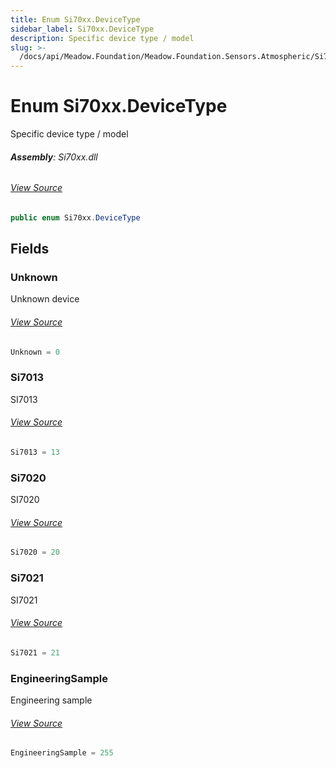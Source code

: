 ```yaml
---
title: Enum Si70xx.DeviceType
sidebar_label: Si70xx.DeviceType
description: Specific device type / model
slug: >-
  /docs/api/Meadow.Foundation/Meadow.Foundation.Sensors.Atmospheric/Si70xx.DeviceType
---
```

# Enum Si70xx.DeviceType
Specific device type / model

###### **Assembly**: Si70xx.dll
###### [View Source](https://github.com/WildernessLabs/Meadow.Foundation.git/blob/develop/Source/Meadow.Foundation.Peripherals/Sensors.Atmospheric.Si70xx/Driver/Si70xx.Enums.cs#L49)
```csharp title="Declaration"
public enum Si70xx.DeviceType
```
## Fields
### Unknown
Unknown device
###### [View Source](https://github.com/WildernessLabs/Meadow.Foundation.git/blob/develop/Source/Meadow.Foundation.Peripherals/Sensors.Atmospheric.Si70xx/Driver/Si70xx.Enums.cs#L54)
```csharp title="Declaration"
Unknown = 0
```
### Si7013
SI7013
###### [View Source](https://github.com/WildernessLabs/Meadow.Foundation.git/blob/develop/Source/Meadow.Foundation.Peripherals/Sensors.Atmospheric.Si70xx/Driver/Si70xx.Enums.cs#L58)
```csharp title="Declaration"
Si7013 = 13
```
### Si7020
SI7020
###### [View Source](https://github.com/WildernessLabs/Meadow.Foundation.git/blob/develop/Source/Meadow.Foundation.Peripherals/Sensors.Atmospheric.Si70xx/Driver/Si70xx.Enums.cs#L62)
```csharp title="Declaration"
Si7020 = 20
```
### Si7021
SI7021
###### [View Source](https://github.com/WildernessLabs/Meadow.Foundation.git/blob/develop/Source/Meadow.Foundation.Peripherals/Sensors.Atmospheric.Si70xx/Driver/Si70xx.Enums.cs#L66)
```csharp title="Declaration"
Si7021 = 21
```
### EngineeringSample
Engineering sample
###### [View Source](https://github.com/WildernessLabs/Meadow.Foundation.git/blob/develop/Source/Meadow.Foundation.Peripherals/Sensors.Atmospheric.Si70xx/Driver/Si70xx.Enums.cs#L70)
```csharp title="Declaration"
EngineeringSample = 255
```
